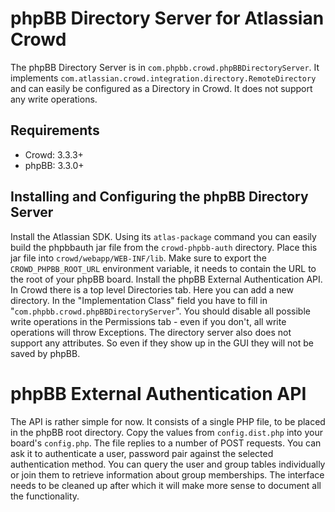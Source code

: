 # phpBB Directory Server for Atlassian Crowd
The phpBB Directory Server is in `com.phpbb.crowd.phpBBDirectoryServer`. It implements `com.atlassian.crowd.integration.directory.RemoteDirectory` and can easily be configured as a Directory in Crowd. It does not support any write operations.

## Requirements
* Crowd: 3.3.3+
* phpBB: 3.3.0+

## Installing and Configuring the phpBB Directory Server
Install the Atlassian SDK. Using its `atlas-package` command you can easily build the phpbbauth jar file from the `crowd-phpbb-auth` directory. Place this jar file into `crowd/webapp/WEB-INF/lib`. Make sure to export the `CROWD_PHPBB_ROOT_URL` environment variable, it needs to contain the URL to the root of your phpBB board. Install the phpBB External Authentication API. In Crowd there is a top level Directories tab. Here you can add a new directory. In the "Implementation Class" field you have to fill in "`com.phpbb.crowd.phpBBDirectoryServer`". You should disable all possible write operations in the Permissions tab - even if you don't, all write operations will throw Exceptions. The directory server also does not support any attributes. So even if they show up in the GUI they will not be saved by phpBB.

# phpBB External Authentication API
The API is rather simple for now. It consists of a single PHP file, to be placed in the phpBB root directory. Copy the values from `config.dist.php` into your board's `config.php`. The file replies to a number of POST requests. You can ask it to authenticate a user, password pair against the selected authentication method. You can query the user and group tables individually or join them to retrieve information about group memberships. The interface needs to be cleaned up after which it will make more sense to document all the functionality.
